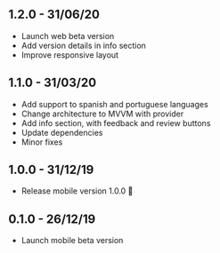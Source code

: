## 1.2.0 - 31/06/20

- Launch web beta version
- Add version details in info section
- Improve responsive layout

## 1.1.0 - 31/03/20

 - Add support to spanish and portuguese languages
 - Change architecture to MVVM with provider
 - Add info section, with feedback and review buttons
 - Update dependencies
 - Minor fixes

## 1.0.0 - 31/12/19

 - Release mobile version 1.0.0 🚀

## 0.1.0 - 26/12/19

 - Launch mobile beta version